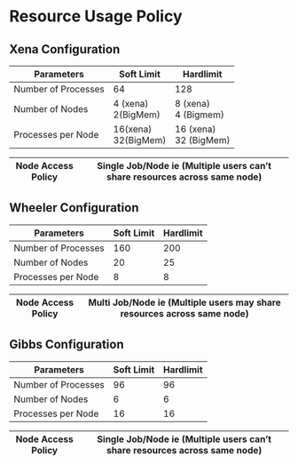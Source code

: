 # Resource Usage Policy

## Xena Configuration 

Parameters |	Soft Limit  |	Hardlimit
--- | --- | ---
Number of Processes |	64 |	128
Number of Nodes	|4 (xena) <br> 2(BigMem) |  8 (xena) <br> 4 (Bigmem)
Processes per Node |	16(xena) <br> 32(BigMem)  | 16 (xena) <br>  32 (BigMem)


Node Access Policy |	Single Job/Node ie (Multiple users can’t share resources across same node)	
--- | --- 

		
## Wheeler Configuration

Parameters |	Soft Limit  |	Hardlimit
--- | --- | ---
Number of Processes |	160 |	200
Number of Nodes	|20 | 25
Processes per Node |	8  | 8

Node Access Policy |	Multi Job/Node ie (Multiple users may share resources across same node)	
--- | --- 


## Gibbs Configuration

Parameters |	Soft Limit  |	Hardlimit
--- | --- | ---
Number of Processes |	96 |	96
Number of Nodes	|6 | 6
Processes per Node |	16  | 16

Node Access Policy |	Single Job/Node ie (Multiple users can’t share resources across same node)
--- | --- 
	

